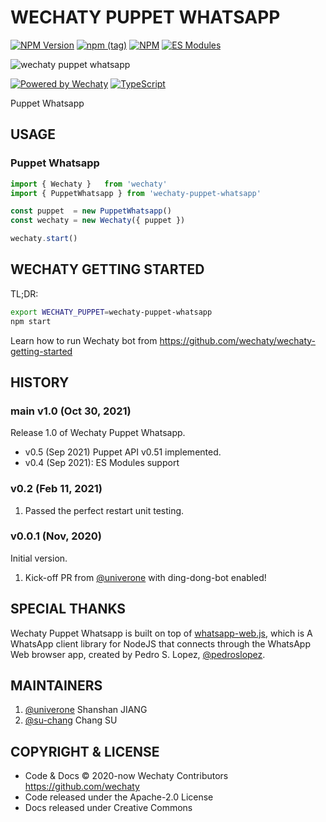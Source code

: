 # WECHATY PUPPET WHATSAPP

[![NPM Version](https://badge.fury.io/js/wechaty-puppet-whatsapp.svg)](https://badge.fury.io/js/wechaty-puppet-whatsapp)
[![npm (tag)](https://img.shields.io/npm/v/wechaty-puppet-whatsapp/next.svg)](https://www.npmjs.com/package/wechaty-puppet-whatsapp?activeTab=versions)
[![NPM](https://github.com/wechaty/wechaty-puppet-whatsapp/workflows/NPM/badge.svg)](https://github.com/wechaty/wechaty-puppet-whatsapp/actions?query=workflow%3ANPM)
[![ES Modules](https://img.shields.io/badge/ES-Modules-brightgreen)](https://github.com/Chatie/tsconfig/issues/16)

![wechaty puppet whatsapp](docs/images/wechaty-puppet-whatsapp.png)

[![Powered by Wechaty](https://img.shields.io/badge/Powered%20By-Wechaty-brightgreen.svg)](https://github.com/wechaty/wechaty)
[![TypeScript](https://img.shields.io/badge/%3C%2F%3E-TypeScript-blue.svg)](https://www.typescriptlang.org/)

Puppet Whatsapp

## USAGE

### Puppet Whatsapp

```ts
import { Wechaty }   from 'wechaty'
import { PuppetWhatsapp } from 'wechaty-puppet-whatsapp'

const puppet  = new PuppetWhatsapp()
const wechaty = new Wechaty({ puppet })

wechaty.start()
```

## WECHATY GETTING STARTED

TL;DR:

```sh
export WECHATY_PUPPET=wechaty-puppet-whatsapp
npm start
```

Learn how to run Wechaty bot from <https://github.com/wechaty/wechaty-getting-started>

## HISTORY

### main v1.0 (Oct 30, 2021)

Release 1.0 of Wechaty Puppet Whatsapp.

- v0.5 (Sep 2021) Puppet API v0.51 implemented.
- v0.4 (Sep 2021): ES Modules support

### v0.2 (Feb 11, 2021)

1. Passed the perfect restart unit testing.

### v0.0.1 (Nov, 2020)

Initial version.

1. Kick-off PR from [@univerone](https://github.com/univerone) with ding-dong-bot enabled!

## SPECIAL THANKS

Wechaty Puppet Whatsapp is built on top of [whatsapp-web.js](https://github.com/pedroslopez/whatsapp-web.js), which is A WhatsApp client library for NodeJS that connects through the WhatsApp Web browser app, created by Pedro S. Lopez, [@pedroslopez](https://github.com/pedroslopez).

## MAINTAINERS

1. [@univerone](https://wechaty.js.org/contributors/univerone) Shanshan JIANG
1. [@su-chang](https://wechaty.js.org/contributors/su-chang/) Chang SU

## COPYRIGHT & LICENSE

- Code & Docs © 2020-now Wechaty Contributors <https://github.com/wechaty>
- Code released under the Apache-2.0 License
- Docs released under Creative Commons
